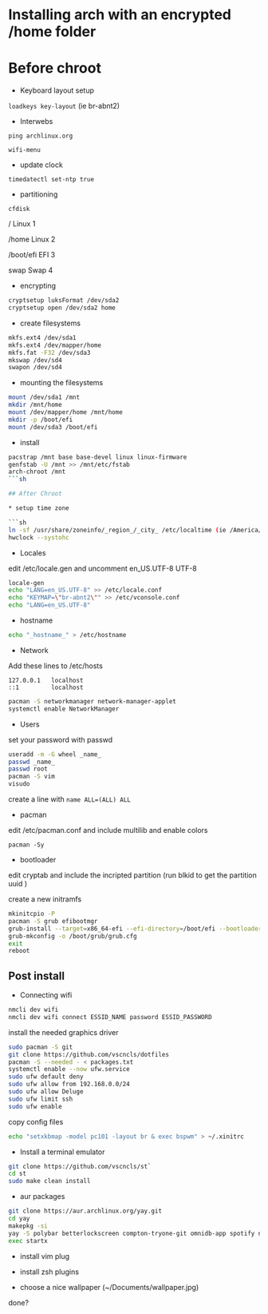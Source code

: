 # Installing arch with an encrypted /home folder

# Before chroot

* Keyboard layout setup

`loadkeys key-layout` (ie br-abnt2)

* Interwebs

`ping archlinux.org
`

`wifi-menu
`
* update clock

`timedatectl set-ntp true
`

* partitioning

`cfdisk`

/          Linux 1

/home      Linux 2

/boot/efi  EFI   3

swap       Swap  4

* encrypting

```sh
cryptsetup luksFormat /dev/sda2
cryptsetup open /dev/sda2 home
```
* create filesystems

```sh
mkfs.ext4 /dev/sda1
mkfs.ext4 /dev/mapper/home
mkfs.fat -F32 /dev/sda3
mkswap /dev/sd4
swapon /dev/sd4
```

* mounting the filesystems

```sh
mount /dev/sda1 /mnt
mkdir /mnt/home
mount /dev/mapper/home /mnt/home
mkdir -p /boot/efi
mount /dev/sda3 /boot/efi
```

* install

```sh
pacstrap /mnt base base-devel linux linux-firmware
genfstab -U /mnt >> /mnt/etc/fstab
arch-chroot /mnt
```sh

## After Chroot

* setup time zone

```sh
ln -sf /usr/share/zoneinfo/_region_/_city_ /etc/localtime (ie /America/Sao\_Paulo)
hwclock --systohc
```

* Locales

edit /etc/locale.gen and uncomment en\_US.UTF-8 UTF-8

```sh
locale-gen
echo "LANG=en_US.UTF-8" >> /etc/locale.conf
echo "KEYMAP=\"br-abnt2\"" >> /etc/vconsole.conf
echo "LANG=en_US.UTF-8"
```

* hostname

```sh
echo "_hostname_" > /etc/hostname
```

* Network

Add these lines to /etc/hosts

```
127.0.0.1	localhost
::1		    localhost
```

```sh
pacman -S networkmanager network-manager-applet
systemctl enable NetworkManager
```

* Users

set your password with passwd

```sh
useradd -m -G wheel _name_
passwd _name_
passwd root
pacman -S vim
visudo
```

create a line with `name ALL=(ALL) ALL`

* pacman

edit /etc/pacman.conf and include multilib and enable colors

`pacman -Sy`

* bootloader

edit cryptab and include the incripted partition (run blkid to get the partition uuid                                                                                 )

<!--TODO: try out refind (https://github.com/bobafetthotmail/refind-theme-regular)-->
create a new initramfs

```sh
mkinitcpio -P
pacman -S grub efibootmgr
grub-install --target=x86_64-efi --efi-directory=/boot/efi --bootloader-id=GRUB
grub-mkconfig -o /boot/grub/grub.cfg
exit
reboot
```

## Post install

* Connecting wifi
```sh
nmcli dev wifi
nmcli dev wifi connect ESSID_NAME password ESSID_PASSWORD
```

install the needed graphics driver

```sh
sudo pacman -S git
git clone https://github.com/vscncls/dotfiles
pacman -S --needed - < packages.txt
systemctl enable --now ufw.service
sudo ufw default deny
sudo ufw allow from 192.168.0.0/24
sudo ufw allow Deluge
sudo ufw limit ssh
sudo ufw enable
```

copy config files

```sh
echo "setxkbmap -model pc101 -layout br & exec bspwm" > ~/.xinitrc
```

* Install a terminal emulator

```bash
git clone https://github.com/vscncls/st`
cd st
sudo make clean install
```

* aur packages

```sh
git clone https://aur.archlinux.org/yay.git
cd yay
makepkg -si
yay -S polybar betterlockscreen compton-tryone-git omnidb-app spotify nerd-fonts-fira-code
exec startx
```

* install vim plug

* install zsh plugins

* choose a nice wallpaper (~/Documents/wallpaper.jpg)

done?
